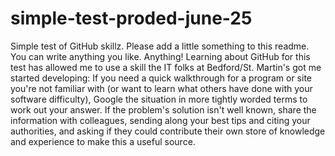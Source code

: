 # simple-test-proded-june-25
Simple test of GitHub skillz. Please add a little something to this readme. You can write anything you like. Anything!
Learning about GitHub for this test has allowed me to use a skill the IT folks at Bedford/St. Martin's got me started developing: If you need a quick walkthrough for a program or site you're not familiar with (or want to learn what others have done with your software difficulty), Google the situation in more tightly worded terms to work out your answer. If the problem's solution isn't well known, share the information with colleagues, sending along your best tips and citing your authorities, and asking if they could contribute their own store of knowledge and experience to make this a useful source. 
